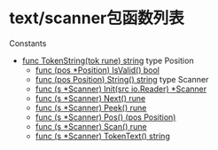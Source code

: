 # text/scanner包函数列表

Constants
- [func TokenString(tok rune) string](TokenString.md)
type Position
    - [func (pos *Position) IsValid() bool](IsValid.md)
    - [func (pos Position) String() string](String.md)
type Scanner
    - [func (s *Scanner) Init(src io.Reader) *Scanner](Init.md)
    - [func (s *Scanner) Next() rune](Next.md)
    - [func (s *Scanner) Peek() rune](Peek.md)
    - [func (s *Scanner) Pos() (pos Position)](Pos.md)
    - [func (s *Scanner) Scan() rune](Scan.md)
    - [func (s *Scanner) TokenText() string](TokenText.md)

